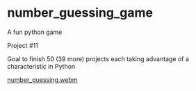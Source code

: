 # number_guessing_game
A fun python game

Project #11

Goal to finish 50 (39 more) projects each taking advantage of a characteristic in Python

[number_guessing.webm](https://user-images.githubusercontent.com/6307592/193763686-2f347f76-1e59-480c-9bfe-1f8c53dcfa40.webm)
